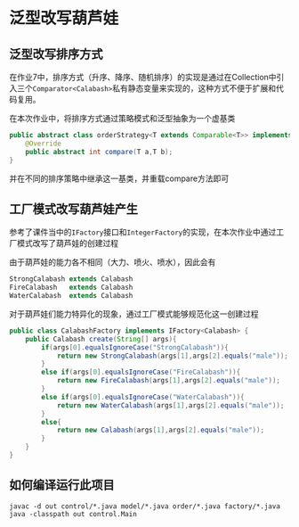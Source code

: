 # 泛型改写葫芦娃

## 泛型改写排序方式

在作业7中，排序方式（升序、降序、随机排序）的实现是通过在Collection中引入三个`Comparator<Calabash>`私有静态变量来实现的，这种方式不便于扩展和代码复用。

在本次作业中，将排序方式通过策略模式和泛型抽象为一个虚基类

```java
public abstract class orderStrategy<T extends Comparable<T>> implements Comparator<T> {
    @Override
    public abstract int compare(T a,T b);
}
```

并在不同的排序策略中继承这一基类，并重载compare方法即可

## 工厂模式改写葫芦娃产生

参考了课件当中的`IFactory`接口和`IntegerFactory`的实现，在本次作业中通过工厂模式改写了葫芦娃的创建过程

由于葫芦娃的能力各不相同（大力、喷火、喷水），因此会有

```java
StrongCalabash extends Calabash
FireCalabash   extends Calabash
WaterCalabash  extends Calabash
```

对于葫芦娃们能力特异化的现象，通过工厂模式能够规范化这一创建过程

```java
public class CalabashFactory implements IFactory<Calabash> {
    public Calabash create(String[] args){
        if(args[0].equalsIgnoreCase("StrongCalabash")){
            return new StrongCalabash(args[1],args[2].equals("male"));
        }
        else if(args[0].equalsIgnoreCase("FireCalabash")){
            return new FireCalabash(args[1],args[2].equals("male"));
        }
        else if(args[0].equalsIgnoreCase("WaterCalabash")){
            return new WaterCalabash(args[1],args[2].equals("male"));
        }
        else{
            return new Calabash(args[1],args[2].equals("male"));
        }
    }
}
```



## 如何编译运行此项目

```
javac -d out control/*.java model/*.java order/*.java factory/*.java
java -classpath out control.Main
```

